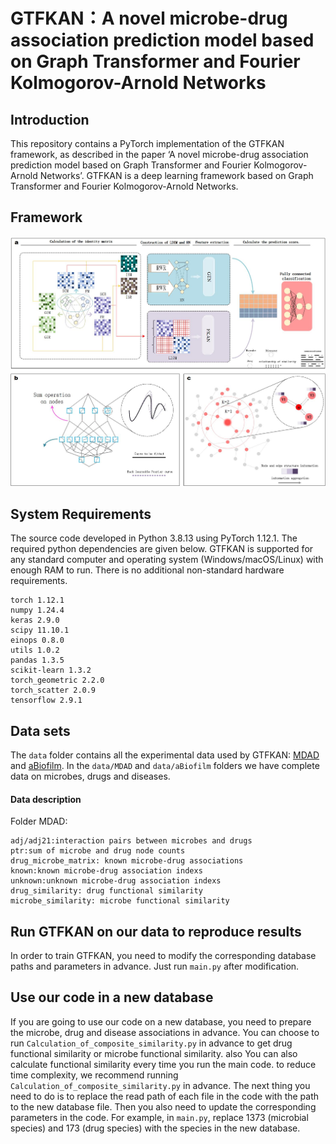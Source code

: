 # GTFKAN：A novel microbe-drug association prediction model based on Graph Transformer and Fourier Kolmogorov-Arnold Networks
## Introduction
This repository contains a PyTorch implementation of the GTFKAN framework, as described in the paper ‘A novel microbe-drug association prediction model based on Graph Transformer and Fourier Kolmogorov-Arnold Networks’. GTFKAN is a deep learning framework based on Graph Transformer and Fourier Kolmogorov-Arnold Networks.
## Framework
![GTFKAN](GTFKAN.jpg)
## System Requirements
The source code developed in Python 3.8.13 using PyTorch 1.12.1. The required python dependencies are given below. GTFKAN is supported for any standard computer and operating system (Windows/macOS/Linux) with enough RAM to run. There is no additional non-standard hardware requirements.

```
torch 1.12.1
numpy 1.24.4
keras 2.9.0
scipy 11.10.1
einops 0.8.0
utils 1.0.2
pandas 1.3.5
scikit-learn 1.3.2
torch_geometric 2.2.0
torch_scatter 2.0.9
tensorflow 2.9.1
```


## Data sets
The `data` folder contains all the experimental data used by GTFKAN: [MDAD](http://chengroup.cumt.edu.cn/MDAD) and [aBiofilm](http://bioinfo.imtech.res.in/manojk/abiofilm/). In the `data/MDAD` and `data/aBiofilm` folders we have complete data on microbes, drugs and diseases.


#### Data description
Folder MDAD:<br>
```
adj/adj21:interaction pairs between microbes and drugs
ptr:sum of microbe and drug node counts
drug_microbe_matrix: known microbe-drug associations
known:known microbe-drug association indexs
unknown:unknown microbe-drug association indexs
drug_similarity: drug functional similarity
microbe_similarity: microbe functional similarity
```


## Run GTFKAN on our data to reproduce results
In order to train GTFKAN, you need to modify the corresponding database paths and parameters in advance. Just run `main.py` after modification.


## Use our code in a new database
If you are going to use our code on a new database, you need to prepare the microbe, drug and disease associations in advance. You can choose to run `Calculation_of_composite_similarity.py` in advance to get drug functional similarity or microbe functional similarity. also You can also calculate functional similarity every time you run the main code. to reduce time complexity, we recommend running `Calculation_of_composite_similarity.py` in advance. The next thing you need to do is to replace the read path of each file in the code with the path to the new database file. Then you also need to update the corresponding parameters in the code. For example, in `main.py`, replace 1373 (microbial species) and 173 (drug species) with the species in the new database.

